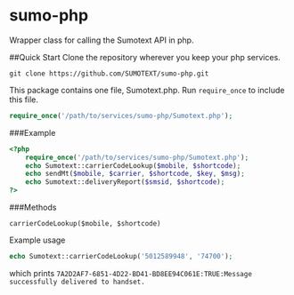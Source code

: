 sumo-php
========

Wrapper class for calling the Sumotext API in php.

##Quick Start
Clone the repository wherever you keep your php services.
```git
git clone https://github.com/SUMOTEXT/sumo-php.git
```
This package contains one file, Sumotext.php. Run `require_once` to include this file.
```php
require_once('/path/to/services/sumo-php/Sumotext.php');
```
###Example
```php
<?php
	require_once('/path/to/services/sumo-php/Sumotext.php');
	echo Sumotext::carrierCodeLookup($mobile, $shortcode);
	echo sendMt($mobile, $carrier, $shortcode, $key, $msg);
	echo Sumotext::deliveryReport($smsid, $shortcode);
?>
```
###Methods

`carrierCodeLookup($mobile, $shortcode)`

Example usage
```php
echo Sumotext::carrierCodeLookup('5012589948', '74700');
```
which prints `7A2D2AF7-6851-4D22-BD41-BD8EE94C061E:TRUE:Message successfully delivered to handset.`
